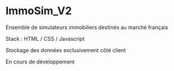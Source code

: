 # ImmoSim_V2
 Ensemble de simulateurs immobiliers destinés au marché français

 Stack : HTML / CSS / Javascript

 Stockage des données exclusivement côté client

 En cours de développement
